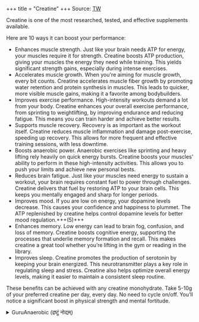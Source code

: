 +++
title = "Creatine"
+++
Source: [TW](https://x.com/johnnyxbrown/status/1828398065478218105)

Creatine is one of the most researched, tested, and effective supplements available.

Here are 10 ways it can boost your performance:

- Enhances muscle strength. Just like your brain needs ATP for energy, your muscles require it for strength. Creatine boosts ATP production, giving your muscles the energy they need while training. This yields significant strength gains, especially during intense exercises.
- Accelerates muscle growth. When you're aiming for muscle growth, every bit counts. Creatine accelerates muscle fiber growth by promoting water retention and protein synthesis in muscles. This leads to quicker, more visible muscle gains, making it a favorite among bodybuilders.
- Improves exercise performance. High-intensity workouts demand a lot from your body. Creatine enhances your overall exercise performance, from sprinting to weightlifting, by improving endurance and reducing fatigue. This means you can train harder and achieve better results.
- Supports muscle recovery. Recovery is as important as the workout itself. Creatine reduces muscle inflammation and damage post-exercise, speeding up recovery. This allows for more frequent and effective training sessions, with less downtime.
- Boosts anaerobic power. Anaerobic exercises like sprinting and heavy lifting rely heavily on quick energy bursts. Creatine boosts your muscles' ability to perform in these high-intensity activities. This allows you to push your limits and achieve new personal bests.
- Reduces brain fatigue. Just like your muscles need energy to sustain a workout, your brain requires constant fuel to power through challenges. Creatine delivers that fuel by restoring ATP to your brain cells. This keeps you mentally engaged and sharp for longer periods.
- Improves mood. If you are low on energy, your dopamine levels decrease. This causes your confidence and happiness to plummet. The ATP replenished by creatine helps control dopamine levels for better mood regulation.+++(5)+++
- Enhances memory. Low energy can lead to brain fog, confusion, and loss of memory. Creatine boosts cognitive energy, supporting the processes that underlie memory formation and recall. This makes creatine a great tool whether you’re lifting in the gym or reading in the library.
- Improves sleep. Creatine promotes the production of serotonin by keeping your brain energized. This neurotransmitter plays a key role in regulating sleep and stress. Creatine also helps optimize overall energy levels, making it easier to maintain a consistent sleep routine.

These benefits can be achieved with any creatine monohydrate. Take 5-10g of your preferred creatine per day, every day. No need to cycle on/off. You’ll notice a significant boost in physical strength and mental fortitude.

<details><summary>GuruAnaerobic (द्रष्टुं नोद्यम्)</summary>

My experience of 20+ years (plus research) shows this is true. However, I think there's individual response. As far as strength, recovery and speed was concerned I benefited more +++(from creatine supplements)+++ when I was vegetarian.
</details>
